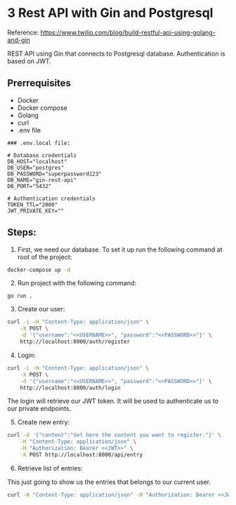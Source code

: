 # 3 Rest API with Gin and Postgresql

Reference: https://www.twilio.com/blog/build-restful-api-using-golang-and-gin

REST API using Gin that connects to Postgresql database. Authentication is based on JWT.

## Prerrequisites
- Docker
- Docker compose
- Golang 
- curl
- .env file

``` 
### .env.local file:

# Database credentials
DB_HOST="localhost"
DB_USER="postgres"
DB_PASSWORD="superpassword123"
DB_NAME="gin-rest-api"
DB_PORT="5432"

# Authentication credentials
TOKEN_TTL="2000"
JWT_PRIVATE_KEY=""
```

## Steps:

1. First, we need our database. To set it up run the following command at root of the project:

```bash
docker-compose up -d
```

2. Run project with the following command:

```
go run .
```


3. Create our user:

```bash
curl -i -H "Content-Type: application/json" \
    -X POST \
    -d '{"username":"<<USERNAME>>", "password":"<<PASSWORD>>"}' \
    http://localhost:8000/auth/register
```

4. Login:

```bash
curl -i -H "Content-Type: application/json" \
    -X POST \
    -d '{"username":"<<USERNAME>>", "password":"<<PASSWORD>>"}' \
    http://localhost:8000/auth/login
```
The login will retrieve our JWT token. It will be used to authenticate us to our private endpoints.

5. Create new entry:

```bash
curl -d '{"content":"Set here the content you want to register."}' \
    -H "Content-Type: application/json" \
    -H "Authorization: Bearer <<JWT>>" \
    -X POST http://localhost:8000/api/entry
```


6. Retrieve list of entries:

This just going to show us the entries that belongs to our current user.

```bash
curl -H "Content-Type: application/json" -H "Authorization: Bearer <<JWT>>" -X GET http://localhost:8000/api/entry
```